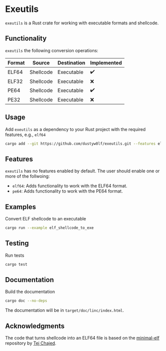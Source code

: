 # Exeutils
`exeutils` is a Rust crate for working with executable formats and shellcode.

## Functionality
`exeutils` the following conversion operations:

| Format | Source | Destination | Implemented |
|--------|--------|-------------|-------------|
| ELF64  | Shellcode | Executable | ✔️ |
| ELF32  | Shellcode | Executable | ❌ |
| PE64   | Shellcode | Executable | ✔️ |
| PE32   | Shellcode | Executable | ❌ |

## Usage
Add `exeutils` as a dependency to your Rust project with the required features, e.g., `elf64`
```bash
cargo add --git https://github.com/dustyw0lf/exeutils.git --features elf64
```

## Features
`exeutils` has no features enabled by default. The user should enable one or more of the follwoing:
- `elf64`: Adds functionality to work with the ELF64 format.
- `pe64`: Adds functionality to work with the PE64 format.

## Examples
Convert ELF shellcode to an executable
```bash
cargo run --example elf_shellcode_to_exe
```

## Testing
Run tests
```bash
cargo test
```

## Documentation
Build the documentation
```bash
cargo doc --no-deps
```

The documentation will be in `target/doc/linc/index.html`.

## Acknowledgments
The code that turns shellcode into an ELF64 file is based on the [minimal-elf](https://github.com/tchajed/minimal-elf) repository by [Tej Chajed](https://www.chajed.io).